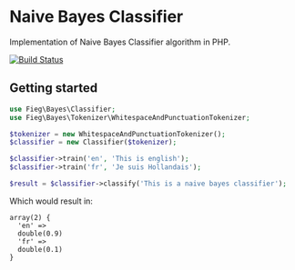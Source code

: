 Naive Bayes Classifier
======================

Implementation of Naive Bayes Classifier algorithm in PHP.

[![Build Status](https://travis-ci.org/fieg/bayes.png?branch=master)](https://travis-ci.org/fieg/bayes)

Getting started
---------------

```php
use Fieg\Bayes\Classifier;
use Fieg\Bayes\Tokenizer\WhitespaceAndPunctuationTokenizer;

$tokenizer = new WhitespaceAndPunctuationTokenizer();
$classifier = new Classifier($tokenizer);

$classifier->train('en', 'This is english');
$classifier->train('fr', 'Je suis Hollandais');

$result = $classifier->classify('This is a naive bayes classifier');
```

Which would result in:

```
array(2) {
  'en' =>
  double(0.9)
  'fr' =>
  double(0.1)
}
```
